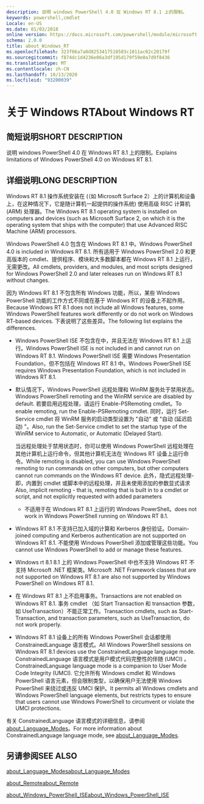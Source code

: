 ```yaml
---
description: 说明 windows PowerShell 4.0 在 Windows RT 8.1 上的限制。
keywords: powershell,cmdlet
Locale: en-US
ms.date: 01/03/2018
online version: https://docs.microsoft.com/powershell/module/microsoft.powershell.core/about/about_windows_rt?view=powershell-5.1&WT.mc_id=ps-gethelp
schema: 2.0.0
title: about_Windows_RT
ms.openlocfilehash: 323f06a7a0d8253417510503c1011ac02c20179f
ms.sourcegitcommit: f874dc1d4236e06a3df195d179f59e0a7d9f8436
ms.translationtype: MT
ms.contentlocale: zh-CN
ms.lasthandoff: 10/13/2020
ms.locfileid: "93200039"
---
```

# <a name="about-windows-rt"></a><span data-ttu-id="c93ae-104">关于 Windows RT</span><span class="sxs-lookup"><span data-stu-id="c93ae-104">About Windows RT</span></span>

## <a name="short-description"></a><span data-ttu-id="c93ae-105">简短说明</span><span class="sxs-lookup"><span data-stu-id="c93ae-105">SHORT DESCRIPTION</span></span>

<span data-ttu-id="c93ae-106">说明 windows PowerShell 4.0 在 Windows RT 8.1 上的限制。</span><span class="sxs-lookup"><span data-stu-id="c93ae-106">Explains limitations of  Windows PowerShell 4.0 on Windows RT 8.1.</span></span>

## <a name="long-description"></a><span data-ttu-id="c93ae-107">详细说明</span><span class="sxs-lookup"><span data-stu-id="c93ae-107">LONG DESCRIPTION</span></span>

<span data-ttu-id="c93ae-108">Windows RT 8.1 操作系统安装在 (（如 Microsoft Surface 2）上的计算机和设备上，在这种情况下，它是随计算机一起提供的操作系统) 使用高级 RISC 计算机 (ARM) 处理器。</span><span class="sxs-lookup"><span data-stu-id="c93ae-108">The Windows RT 8.1 operating system is installed on computers and devices (such as Microsoft Surface 2, on which it is the operating system that ships with the computer) that use Advanced RISC Machine (ARM) processors.</span></span>

<span data-ttu-id="c93ae-109">Windows PowerShell 4.0 包含在 Windows RT 8.1 中。</span><span class="sxs-lookup"><span data-stu-id="c93ae-109">Windows PowerShell 4.0 is included in Windows RT 8.1.</span></span> <span data-ttu-id="c93ae-110">所有适用于 Windows PowerShell 2.0 和更高版本的 cmdlet、提供程序、模块和大多数脚本都在 Windows RT 8.1 上运行，无需更改。</span><span class="sxs-lookup"><span data-stu-id="c93ae-110">All cmdlets, providers, and modules, and most scripts designed for Windows PowerShell 2.0 and later releases run on Windows RT 8.1 without changes.</span></span>

<span data-ttu-id="c93ae-111">因为 Windows RT 8.1 不包含所有 Windows 功能，所以，某些 Windows PowerShell 功能的工作方式不同或在基于 Windows RT 的设备上不起作用。</span><span class="sxs-lookup"><span data-stu-id="c93ae-111">Because Windows RT 8.1 does not include all Windows features, some Windows PowerShell features work differently or do not work on Windows RT-based devices.</span></span> <span data-ttu-id="c93ae-112">下表说明了这些差异。</span><span class="sxs-lookup"><span data-stu-id="c93ae-112">The following list explains the differences.</span></span>

- <span data-ttu-id="c93ae-113">Windows PowerShell ISE 不包含在中，并且无法在 Windows RT 8.1 上运行。</span><span class="sxs-lookup"><span data-stu-id="c93ae-113">Windows PowerShell ISE is not included in and cannot run on Windows RT 8.1.</span></span>
  <span data-ttu-id="c93ae-114">Windows PowerShell ISE 需要 Windows Presentation Foundation，但不包括在 Windows RT 8.1 中。</span><span class="sxs-lookup"><span data-stu-id="c93ae-114">Windows PowerShell ISE requires Windows Presentation Foundation, which is not included in Windows RT 8.1.</span></span>

- <span data-ttu-id="c93ae-115">默认情况下，Windows PowerShell 远程处理和 WinRM 服务处于禁用状态。</span><span class="sxs-lookup"><span data-stu-id="c93ae-115">Windows PowerShell remoting and the WinRM service are disabled by default.</span></span>
  <span data-ttu-id="c93ae-116">若要启用远程处理，请运行 Enable-PSRemoting cmdlet。</span><span class="sxs-lookup"><span data-stu-id="c93ae-116">To enable remoting, run the Enable-PSRemoting cmdlet.</span></span> <span data-ttu-id="c93ae-117">同时，运行 Set-Service cmdlet 将 WinRM 服务的启动类型设置为 "自动" 或 "自动 (延迟启动) "。</span><span class="sxs-lookup"><span data-stu-id="c93ae-117">Also, run the Set-Service cmdlet to set the startup type of the WinRM service to Automatic, or Automatic (Delayed Start).</span></span>

  <span data-ttu-id="c93ae-118">当远程处理处于禁用状态时，你可以使用 Windows PowerShell 远程处理在其他计算机上运行命令，但其他计算机无法在 Windows RT 设备上运行命令。</span><span class="sxs-lookup"><span data-stu-id="c93ae-118">While remoting is disabled, you can use Windows PowerShell remoting to run commands on other computers, but other computers cannot run commands on the Windows RT device.</span></span> <span data-ttu-id="c93ae-119">此外，隐式远程处理-即，内置到 cmdlet 或脚本中的远程处理，并且未使用添加的参数显式请求</span><span class="sxs-lookup"><span data-stu-id="c93ae-119">Also, implicit remoting - that is, remoting that is built in to a cmdlet or script, and not explicitly requested with added parameters</span></span>
  - <span data-ttu-id="c93ae-120">不适用于在 Windows RT 8.1 上运行的 Windows PowerShell。</span><span class="sxs-lookup"><span data-stu-id="c93ae-120">does not work in Windows PowerShell running on Windows RT 8.1.</span></span>

- <span data-ttu-id="c93ae-121">Windows RT 8.1 不支持已加入域的计算和 Kerberos 身份验证。</span><span class="sxs-lookup"><span data-stu-id="c93ae-121">Domain-joined computing and Kerberos authentication are not supported on Windows RT 8.1.</span></span> <span data-ttu-id="c93ae-122">不能使用 Windows PowerShell 添加或管理这些功能。</span><span class="sxs-lookup"><span data-stu-id="c93ae-122">You cannot use Windows PowerShell to add or manage these features.</span></span>

- <span data-ttu-id="c93ae-123">Windows rt 8.1 8.1 上的 Windows PowerShell 中也不支持 Windows RT 不支持 Microsoft .NET 框架类。</span><span class="sxs-lookup"><span data-stu-id="c93ae-123">Microsoft .NET Framework classes that are not supported on Windows RT 8.1 are also not supported by Windows PowerShell on Windows RT 8.1.</span></span>

- <span data-ttu-id="c93ae-124">在 Windows RT 8.1 上不启用事务。</span><span class="sxs-lookup"><span data-stu-id="c93ae-124">Transactions are not enabled on Windows RT 8.1.</span></span> <span data-ttu-id="c93ae-125">事务 cmdlet （如 Start Transaction 和 transaction 参数，如 UseTransaction）不能正常工作。</span><span class="sxs-lookup"><span data-stu-id="c93ae-125">Transaction cmdlets, such as Start-Transaction, and transaction parameters, such as UseTransaction, do not work properly.</span></span>

- <span data-ttu-id="c93ae-126">Windows RT 8.1 设备上的所有 Windows PowerShell 会话都使用 ConstrainedLanguage 语言模式。</span><span class="sxs-lookup"><span data-stu-id="c93ae-126">All Windows PowerShell sessions on Windows RT 8.1 devices use the ConstrainedLanguage language mode.</span></span> <span data-ttu-id="c93ae-127">ConstrainedLanguage 语言模式是用户模式代码完整性的伴随 (UMCI) 。</span><span class="sxs-lookup"><span data-stu-id="c93ae-127">ConstrainedLanguage language mode is a companion to User Mode Code Integrity (UMCI).</span></span> <span data-ttu-id="c93ae-128">它允许所有 Windows cmdlet 和 Windows PowerShell 语言元素，但会限制类型，以确保用户无法使用 Windows PowerShell 来绕过或违反 UMCI 保护。</span><span class="sxs-lookup"><span data-stu-id="c93ae-128">It permits all Windows cmdlets and Windows PowerShell language elements, but restricts types to ensure that users cannot use Windows PowerShell to circumvent or violate the UMCI protections.</span></span>

<span data-ttu-id="c93ae-129">有关 ConstrainedLanguage 语言模式的详细信息，请参阅 [about_Language_Modes](about_Language_Modes.md)。</span><span class="sxs-lookup"><span data-stu-id="c93ae-129">For more information about ConstrainedLanguage language mode, see [about_Language_Modes](about_Language_Modes.md).</span></span>

## <a name="see-also"></a><span data-ttu-id="c93ae-130">另请参阅</span><span class="sxs-lookup"><span data-stu-id="c93ae-130">SEE ALSO</span></span>

[<span data-ttu-id="c93ae-131">about_Language_Modes</span><span class="sxs-lookup"><span data-stu-id="c93ae-131">about_Language_Modes</span></span>](about_Language_Modes.md)

[<span data-ttu-id="c93ae-132">about_Remote</span><span class="sxs-lookup"><span data-stu-id="c93ae-132">about_Remote</span></span>](about_Remote.md)

[<span data-ttu-id="c93ae-133">about_Windows_PowerShell_ISE</span><span class="sxs-lookup"><span data-stu-id="c93ae-133">about_Windows_PowerShell_ISE</span></span>](about_Windows_PowerShell_ISE.md)

